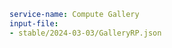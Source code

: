 ``` yaml $(tag) == 'package-compute-compute'
service-name: Compute Gallery
input-file:
- stable/2024-03-03/GalleryRP.json
```
